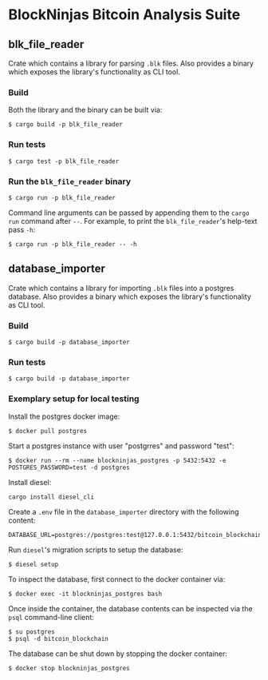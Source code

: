 # BlockNinjas Bitcoin Analysis Suite

## blk_file_reader

Crate which contains a library for parsing `.blk` files. Also provides a
binary which exposes the library's functionality as CLI tool.

### Build

Both the library and the binary can be built via:

```
$ cargo build -p blk_file_reader
```

### Run tests

```
$ cargo test -p blk_file_reader
```

### Run the `blk_file_reader` binary

```
$ cargo run -p blk_file_reader
```

Command line arguments can be passed by appending them to the `cargo run`
command after `--`. For example, to print the `blk_file_reader`'s help-text pass
`-h`:

```
$ cargo run -p blk_file_reader -- -h
```

## database_importer

Crate which contains a library for importing `.blk` files into a postgres
database. Also provides a binary which exposes the library's functionality as
CLI tool.

### Build

```
$ cargo build -p database_importer
```

### Run tests

```
$ cargo build -p database_importer
```

### Exemplary setup for local testing

Install the postgres docker image:

```
$ docker pull postgres
```

Start a postgres instance with user "postgrres" and password "test":

```
$ docker run --rm --name blockninjas_postgres -p 5432:5432 -e POSTGRES_PASSWORD=test -d postgres
```

Install diesel:

```
cargo install diesel_cli
```

Create a `.env` file in the `database_importer` directory with the following
content:

```
DATABASE_URL=postgres://postgres:test@127.0.0.1:5432/bitcoin_blockchain
```

Run `diesel`'s migration scripts to setup the database:

```
$ diesel setup
```

To inspect the database, first connect to the docker container via:

```
$ docker exec -it blockninjas_postgres bash
```

Once inside the container, the database contents can be inspected via the `psql`
command-line client:

```
$ su postgres
$ psql -d bitcoin_blockchain
```

The database can be shut down by stopping the docker container:

```
$ docker stop blockninjas_postgres
```
